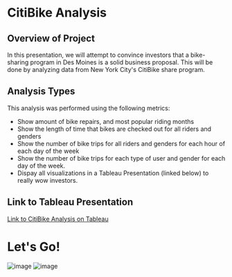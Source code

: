 # CitiBike Analysis

## Overview of Project
In this presentation, we will attempt to convince investors that a bike-sharing program in Des Moines is a solid business proposal. This will be done by analyzing data from New York City's CitiBike share program. 

## Analysis Types
This analysis was performed using the following metrics:
* Show amount of bike repairs, and most popular riding months
* Show the length of time that bikes are checked out for all riders and genders
* Show the number of bike trips for all riders and genders for each hour of each day of the week
* Show the number of bike trips for each type of user and gender for each day of the week.
* Dispay all visualizations in a Tableau Presentation (linked below) to really wow investors.

## Link to Tableau Presentation
[Link to CitiBike Analysis on Tableau](https://public.tableau.com/app/profile/nicole.gregory/viz/NYCCitibikeAnalysis_updated/BikeAnalysis)


# Let's Go!

![image](https://user-images.githubusercontent.com/98437495/166397157-46464825-46e6-4ce8-96d4-9aac3e2c1c51.png)
![image](https://user-images.githubusercontent.com/98437495/166397183-5a71bca8-077c-43f2-b054-9ec39f4d34ef.png)

